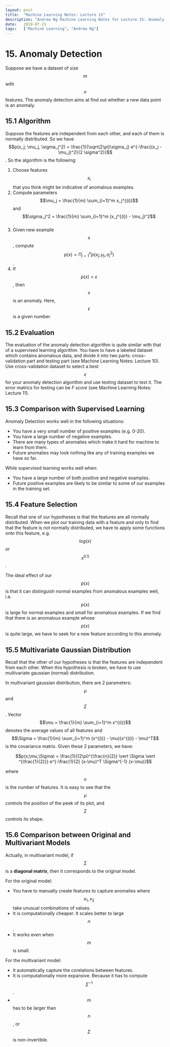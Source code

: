 ```yaml
---
layout:	post
title:	"Machine Learning Notes: Lecture 15"
description: "Andrew Ng Machine Learning Notes for Lecture 15: Anomaly Detection"
date:	2019-07-21
tags:	["Machine Learning", "Andrew Ng"]
---
```


# 15. Anomaly Detection
Suppose we have a dataset of size $$m$$ with $$n$$ features. The anomaly detection aims at find out whether a new data point is an anomaly.

## 15.1 Algorithm
Suppose the features are independent from each other, and each of them is normally distributed. So we have $$p(x_j; \mu_j, \sigma_j^2) = \frac{1}{\sqrt{2\pi}\sigma_j} e^{-\frac{(x_j - \mu_j)^2}{2 \sigma^2}}$$. So the algorithm is the following:
1. Choose features $$x_i$$ that you think might be indicative of anomalous examples.
2. Compute parameters $$\mu_j = \frac{1}{m} \sum_{i=1}^m x_j^{(i)}$$ and $$\sigma_j^2 = \frac{1}{m} \sum_{i=1}^m (x_j^{(i)} - \mu_j)^2$$.
3. Given new example $$x$$, compute $$p(x) = \Pi_{j=1}^n p(x_j; \mu_j, \sigma_j^2)$$.
4. If $$p(x) < \epsilon$$, then $$x$$ is an anomaly. Here, $$\epsilon$$ is a given number.

## 15.2 Evaluation
The evaluation of the anomaly detection algorithm is quite similar with that of a supervised learning algorithm. You have to have a labeled dataset which contains anomalous data, and divide it into two parts: cross-validation part and testing part (see Machine Learning Notes: Lecture 10). Use cross-validation dataset to select a best $$\epsilon$$ for your anomaly detection algorithm and use testing dataset to test it. The error matrics for testing can be *F score* (see Machine Learning Notes: Lecture 11).

## 15.3 Comparison with Supervised Learning
Anomaly Detection works well in the following situations:
* You have a very small number of positive examples (e.g. 0-20).
* You have a large number of negative examples.
* There are many types of anomalies which make it hard for machine to learn from them.
* Future anomalies may look nothing like any of training examples we have so far.

While supervised learning works well when:
* You have a large number of both positive and negative examples.
* Future positive examples are likely to be similar to some of our examples in the training set.

## 15.4 Feature Selection
Recall that one of our hypotheses is that the features are all normally distributed. When we plot our training data with a feature and only to find that the feature is not normally distributed, we have to apply some functions onto this feature, e.g. $$log(x)$$ or $$x^0.5$$.

The ideal effect of our $$p(x)$$ is that it can distinguish normal examples from anomalous examples well, i.e. $$p(x)$$ is large for normal examples and small for anomalous examples. If we find that there is an anomalous example whose $$p(x)$$ is quite large, we have to seek for a new feature according to this anomaly.

## 15.5 Multivariate Gaussian Distribution
Recall that the other of our hypotheses is that the features are independent from each other. When this hypothesis is broken, we have to use multivariate gaussian (normal) distribution.

In multivariant gaussian distribution, there are 2 parameters: $$\mu$$ and $$\Sigma$$. Vector $$\mu = \frac{1}{m} \sum_{i=1}^m x^{(i)}$$ denotes the average values of all features and $$\Sigma = \frac{1}{m} \sum_{i=1}^m (x^{(i)} - \mu)(x^{(i)} - \mu)^T$$ is the covariance matrix. Given these 2 parameters, we have:

$$p(x;\mu,\Sigma) = \frac{1}{(2\pi)^{\frac{n}{2}} \vert \Sigma \vert ^{\frac{1}{2}}} e^{-\frac{1}{2} (x-\mu)^T \Sigma^{-1} (x-\mu)}$$

where $$n$$ is the number of features. It is easy to see that the $$\mu$$ controls the position of the peek of its plot, and $$\Sigma$$ controls its shape.

## 15.6 Comparison between Original and Multivariant Models
Actually, in multivariant model, if $$\Sigma$$ is a **diagonal matrix**, then it corresponds to the original model.

For the original model:
* You have to manually create features to capture anomalies where $$x_1,x_2$$ take unusual combinations of values.
* It is computationally cheaper. It scales better to large $$n$$.
* It works even when $$m$$ is small.

For the multivariant model:
* It automatically capture the corelations between features.
* It is computationally more expansive. Because it has to compute $$\Sigma^{-1}$$.
* $$m$$ has to be larger than $$n$$, or $$\Sigma$$ is non-invertible.

